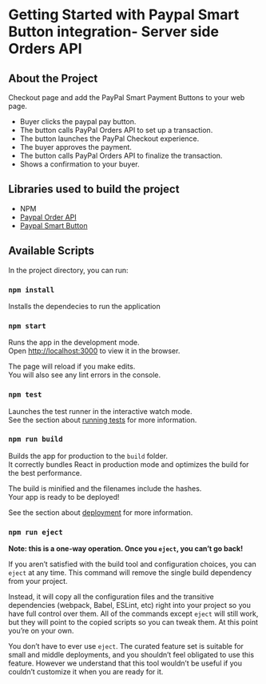 # Getting Started with Paypal Smart Button integration- Server side Orders API

## About the Project
Checkout page and add the PayPal Smart Payment Buttons to your web page.

- Buyer clicks the paypal pay button.
- The button calls PayPal Orders API to set up a transaction.
- The button launches the PayPal Checkout experience.
- The buyer approves the payment.
- The button calls PayPal Orders API to finalize the transaction.
- Shows a confirmation to your buyer.

## Libraries used to build the project
 - NPM
 - [Paypal Order API](https://developer.paypal.com/docs/api/orders/v2/)
 - [Paypal Smart Button](https://developer.paypal.com/docs/checkout/integrate/) 

## Available Scripts

In the project directory, you can run:

### `npm install`

Installs the dependecies to run the application 

### `npm start`

Runs the app in the development mode.\
Open [http://localhost:3000](http://localhost:3000) to view it in the browser.

The page will reload if you make edits.\
You will also see any lint errors in the console.

### `npm test`

Launches the test runner in the interactive watch mode.\
See the section about [running tests](https://facebook.github.io/create-react-app/docs/running-tests) for more information.

### `npm run build`

Builds the app for production to the `build` folder.\
It correctly bundles React in production mode and optimizes the build for the best performance.

The build is minified and the filenames include the hashes.\
Your app is ready to be deployed!

See the section about [deployment](https://facebook.github.io/create-react-app/docs/deployment) for more information.

### `npm run eject`

**Note: this is a one-way operation. Once you `eject`, you can’t go back!**

If you aren’t satisfied with the build tool and configuration choices, you can `eject` at any time. This command will remove the single build dependency from your project.

Instead, it will copy all the configuration files and the transitive dependencies (webpack, Babel, ESLint, etc) right into your project so you have full control over them. All of the commands except `eject` will still work, but they will point to the copied scripts so you can tweak them. At this point you’re on your own.

You don’t have to ever use `eject`. The curated feature set is suitable for small and middle deployments, and you shouldn’t feel obligated to use this feature. However we understand that this tool wouldn’t be useful if you couldn’t customize it when you are ready for it.


